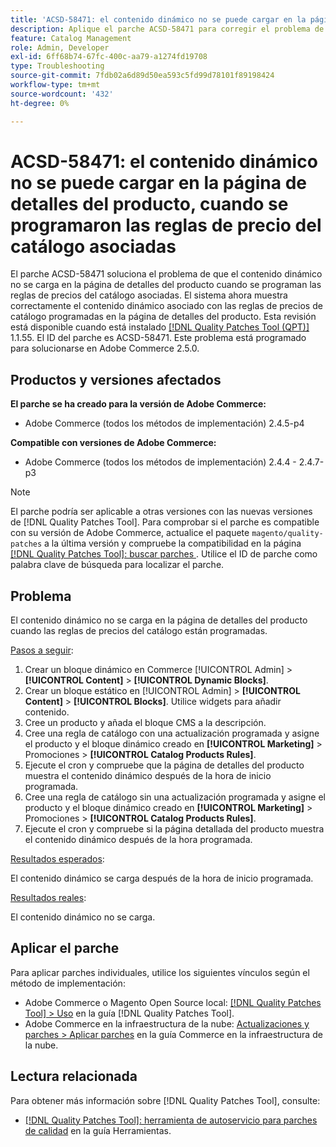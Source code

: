 ```yaml
---
title: 'ACSD-58471: el contenido dinámico no se puede cargar en la página de detalles del producto, cuando se programaron las reglas de precio del catálogo asociadas'
description: Aplique el parche ACSD-58471 para corregir el problema de Adobe Commerce en el que el contenido dinámico no se carga en la página de detalles del producto cuando se programan las reglas de precios del catálogo asociadas.
feature: Catalog Management
role: Admin, Developer
exl-id: 6ff68b74-67fc-400c-aa79-a1274fd19708
type: Troubleshooting
source-git-commit: 7fdb02a6d89d50ea593c5fd99d78101f89198424
workflow-type: tm+mt
source-wordcount: '432'
ht-degree: 0%

---
```


# ACSD-58471: el contenido dinámico no se puede cargar en la página de detalles del producto, cuando se programaron las reglas de precio del catálogo asociadas

El parche ACSD-58471 soluciona el problema de que el contenido dinámico no se carga en la página de detalles del producto cuando se programan las reglas de precios del catálogo asociadas. El sistema ahora muestra correctamente el contenido dinámico asociado con las reglas de precios de catálogo programadas en la página de detalles del producto. Esta revisión está disponible cuando está instalado [[!DNL Quality Patches Tool (QPT)]](/help/tools/quality-patches-tool/quality-patches-tool-to-self-serve-quality-patches.md) 1.1.55. El ID del parche es ACSD-58471. Este problema está programado para solucionarse en Adobe Commerce 2.5.0.

## Productos y versiones afectados

**El parche se ha creado para la versión de Adobe Commerce:**
* Adobe Commerce (todos los métodos de implementación) 2.4.5-p4

**Compatible con versiones de Adobe Commerce:**
* Adobe Commerce (todos los métodos de implementación) 2.4.4 - 2.4.7-p3

>[!NOTE]
>
>El parche podría ser aplicable a otras versiones con las nuevas versiones de [!DNL Quality Patches Tool]. Para comprobar si el parche es compatible con su versión de Adobe Commerce, actualice el paquete `magento/quality-patches` a la última versión y compruebe la compatibilidad en la página [[!DNL Quality Patches Tool]: buscar parches ](https://experienceleague.adobe.com/tools/commerce-quality-patches/index.html). Utilice el ID de parche como palabra clave de búsqueda para localizar el parche.

## Problema

El contenido dinámico no se carga en la página de detalles del producto cuando las reglas de precios del catálogo están programadas.

<u>Pasos a seguir</u>:

1. Crear un bloque dinámico en Commerce [!UICONTROL Admin] > **[!UICONTROL Content]** > **[!UICONTROL Dynamic Blocks]**.
1. Crear un bloque estático en [!UICONTROL Admin] > **[!UICONTROL Content]** > **[!UICONTROL Blocks]**. Utilice widgets para añadir contenido.
1. Cree un producto y añada el bloque CMS a la descripción.
1. Cree una regla de catálogo con una actualización programada y asigne el producto y el bloque dinámico creado en **[!UICONTROL Marketing]** > Promociones > **[!UICONTROL Catalog Products Rules]**.
1. Ejecute el cron y compruebe que la página de detalles del producto muestra el contenido dinámico después de la hora de inicio programada.
1. Cree una regla de catálogo sin una actualización programada y asigne el producto y el bloque dinámico creado en **[!UICONTROL Marketing]** > Promociones > **[!UICONTROL Catalog Products Rules]**.
1. Ejecute el cron y compruebe si la página detallada del producto muestra el contenido dinámico después de la hora programada.


<u>Resultados esperados</u>:

El contenido dinámico se carga después de la hora de inicio programada.

<u>Resultados reales</u>:

El contenido dinámico no se carga.

## Aplicar el parche

Para aplicar parches individuales, utilice los siguientes vínculos según el método de implementación:

* Adobe Commerce o Magento Open Source local: [[!DNL Quality Patches Tool] > Uso](/help/tools/quality-patches-tool/usage.md) en la guía [!DNL Quality Patches Tool].
* Adobe Commerce en la infraestructura de la nube: [Actualizaciones y parches > Aplicar parches](https://experienceleague.adobe.com/docs/commerce-cloud-service/user-guide/develop/upgrade/apply-patches.html) en la guía Commerce en la infraestructura de la nube.


## Lectura relacionada

Para obtener más información sobre [!DNL Quality Patches Tool], consulte:

* [[!DNL Quality Patches Tool]: herramienta de autoservicio para parches de calidad](/help/tools/quality-patches-tool/quality-patches-tool-to-self-serve-quality-patches.md) en la guía Herramientas.
